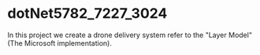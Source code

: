 # dotNet5782_7227_3024

In this project we create a drone delivery system refer to the "Layer Model" (The Microsoft implementation).
